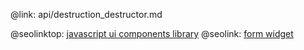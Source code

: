 @link: api/destruction_destructor.md

@seolinktop: [javascript ui components library](https://webix.com)
@seolink: [form widget](https://webix.com/widget/form/)